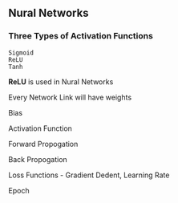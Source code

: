 ## Nural Networks

### Three Types of Activation Functions

	Sigmoid
	ReLU
	Tanh
 
**ReLU** is used in Nural Networks

Every Network Link will have weights

Bias

Activation Function

Forward Propogation

Back Propogation

Loss Functions -  Gradient Dedent, Learning Rate

Epoch

	

